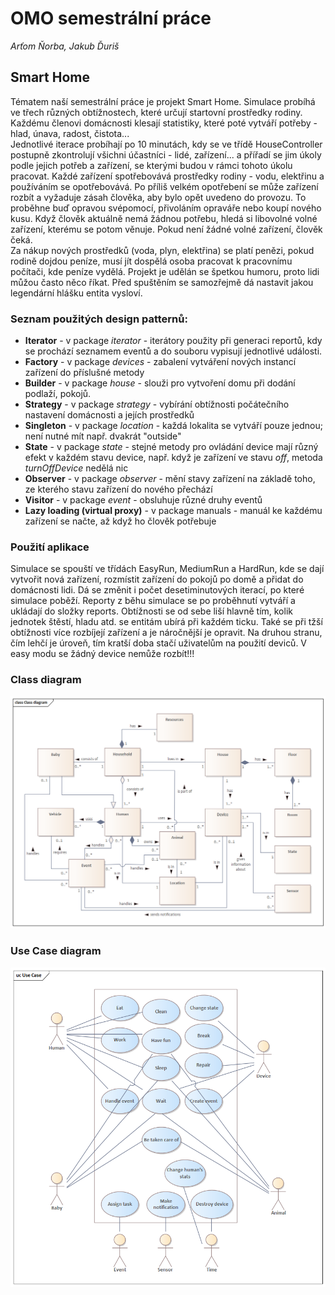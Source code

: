 # OMO semestrální práce
_Arťom Ňorba, Jakub Ďuriš_
## Smart Home
Tématem naší semestrální práce je projekt Smart Home. Simulace probíhá ve třech různých obtížnostech, které určují startovní prostředky rodiny. Každému členovi domácnosti klesají statistiky, které poté vytváří
potřeby - hlad, únava, radost, čistota...  
Jednotlivé iterace probíhají po 10 minutách, kdy se ve třídě HouseController postupně zkontrolují všichni účastníci - lidé, zařízení... a přířadí se jim úkoly podle jejich potřeb a zařízení, se kterými budou v rámci tohoto úkolu pracovat.
Každé zařízení spotřebovává prostředky rodiny - vodu, elektřinu a používáním se opotřebovává. Po příliš velkém opotřebení se může zařízení rozbít a vyžaduje zásah člověka, aby bylo opět uvedeno do provozu. To proběhne buď opravou svépomocí, 
přivoláním opraváře nebo koupí nového kusu. Když člověk aktuálně nemá žádnou potřebu, hledá si libovolné volné zařízení, kterému se potom věnuje. Pokud není žádné volné zařízení, člověk čeká.  
Za nákup nových prostředků (voda, plyn, elektřina) se platí penězi, pokud rodině dojdou peníze, musí jít dospělá osoba pracovat k pracovnímu počítači, kde peníze vydělá.
Projekt je udělán se špetkou humoru, proto lidi můžou často něco říkat. Před spuštěním se samozřejmě dá nastavit jakou legendární hlášku entita vysloví.
### Seznam použitých design patternů:
 - **Iterator** - v package _iterator_ - iterátory použity při generaci reportů, kdy se prochází seznamem eventů a do souboru vypisují jednotlivé události.
 - **Factory** - v package _devices_ - zabalení vytváření nových instancí zařízení do příslušné metody
 - **Builder** - v package _house_ - slouži pro vytvoření domu při dodání podlaží, pokojů. 
 - **Strategy** - v package _strategy_ - vybírání obtížnosti počátečního nastavení domácnosti a jejích prostředků
 - **Singleton** - v package _location_ - každá lokalita se vytváří pouze jednou; není nutné mít např. dvakrát "outside"
 - **State** - v package _state_ - stejné metody pro ovládání device mají různý efekt v každém stavu device, např. když je zařízení ve stavu _off_, metoda _turnOffDevice_ nedělá nic
 - **Observer** - v package _observer_ - mění stavy zařízení na základě toho, ze kterého stavu zařízení do nového přechází
 - **Visitor** - v package _event_ - obsluhuje různé druhy eventů
 - **Lazy loading (virtual proxy)** - v package manuals - manuál ke každému zařízení se načte, až když ho člověk potřebuje
### Použití aplikace
 Simulace se spouští ve třídách EasyRun, MediumRun a HardRun, kde se dají vytvořit nová zařízení, rozmístit zařízení do pokojů po domě a přidat do domácnosti lidi. Dá se změnit i počet desetiminutových iterací, po které simulace poběží.
Reporty z běhu simulace se po proběhnutí vytváří a ukládají do složky reports. Obtížnosti se od sebe liší hlavně tím, kolik jednotek štěstí, hladu atd. se entitám ubírá při každém ticku. Také se při tžší obtížnosti více rozbíjejí zařízení a je náročnější je opravit. Na druhou stranu, čím lehčí je úroveň, tím kratší doba stačí uživatelům na použití deviců. V easy modu se žádný device nemůže rozbít!!!
### Class diagram
![class diagram](class-diagram.png)
### Use Case diagram
![class diagram](use-case-diagram.png)
